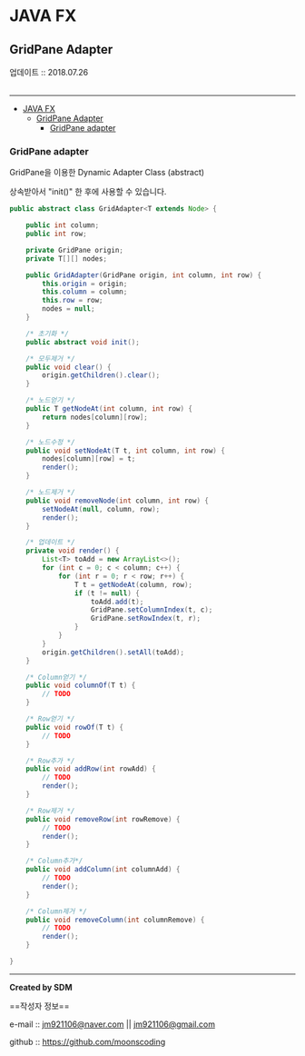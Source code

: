 # JAVA FX
## GridPane Adapter
<div class="pull-right">  업데이트 :: 2018.07.26 </div><br>

---

<!-- @import "[TOC]" {cmd="toc" depthFrom=1 depthTo=6 orderedList=false} -->
<!-- code_chunk_output -->

* [JAVA FX](#java-fx)
	* [GridPane Adapter](#gridpane-adapter)
		* [GridPane adapter](#gridpane-adapter-1)

<!-- /code_chunk_output -->

### GridPane adapter

GridPane을 이용한 Dynamic Adapter Class (abstract)

상속받아서 "init()" 한 후에 사용할 수 있습니다.

```java
public abstract class GridAdapter<T extends Node> {

    public int column;
    public int row;

    private GridPane origin;
    private T[][] nodes;

    public GridAdapter(GridPane origin, int column, int row) {
        this.origin = origin;
        this.column = column;
        this.row = row;
        nodes = null;
    }

    /* 초기화 */
    public abstract void init();

    /* 모두제거 */
    public void clear() {
        origin.getChildren().clear();
    }

    /* 노드얻기 */
    public T getNodeAt(int column, int row) {
        return nodes[column][row];
    }

    /* 노드수정 */
    public void setNodeAt(T t, int column, int row) {
        nodes[column][row] = t;
        render();
    }

    /* 노드제거 */
    public void removeNode(int column, int row) {
        setNodeAt(null, column, row);
        render();
    }

    /* 업데이트 */
    private void render() {
        List<T> toAdd = new ArrayList<>();
        for (int c = 0; c < column; c++) {
            for (int r = 0; r < row; r++) {
                T t = getNodeAt(column, row);
                if (t != null) {
                    toAdd.add(t);
                    GridPane.setColumnIndex(t, c);
                    GridPane.setRowIndex(t, r);
                }
            }
        }
        origin.getChildren().setAll(toAdd);
    }

    /* Column얻기 */
    public void columnOf(T t) {
        // TODO
    }

    /* Row얻기 */
    public void rowOf(T t) {
        // TODO
    }

    /* Row추가 */
    public void addRow(int rowAdd) {
        // TODO
        render();
    }

    /* Row제거 */
    public void removeRow(int rowRemove) {
        // TODO
        render();
    }

    /* Column추가*/
    public void addColumn(int columnAdd) {
        // TODO
        render();
    }

    /* Column제거 */
    public void removeColumn(int columnRemove) {
        // TODO
        render();
    }

}
```

---

**Created by SDM**

==작성자 정보==

e-mail :: jm921106@naver.com || jm921106@gmail.com

github :: https://github.com/moonscoding
